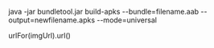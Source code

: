 java -jar bundletool.jar build-apks --bundle=filename.aab --output=newfilename.apks --mode=universal

urlFor(imgUrl).url()